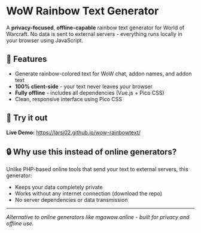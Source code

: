 # WoW Rainbow Text Generator

A **privacy-focused**, **offline-capable** rainbow text generator for World of Warcraft. No data is sent to external servers - everything runs locally in your browser using JavaScript.

## 🌈 Features
- Generate rainbow-colored text for WoW chat, addon names, and addon text
- **100% client-side** - your text never leaves your browser
- **Fully offline** - includes all dependencies (Vue.js + Pico CSS)
- Clean, responsive interface using Pico CSS

## 🔗 Try it out
**Live Demo:** https://larsj02.github.io/wow-rainbowtext/

## 🔒 Why use this instead of online generators?
Unlike PHP-based online tools that send your text to external servers, this generator:
- Keeps your data completely private
- Works without any internet connection (download the repo)
- No server dependencies or data transmission

---
*Alternative to online generators like mgawow.online - built for privacy and offline use.*